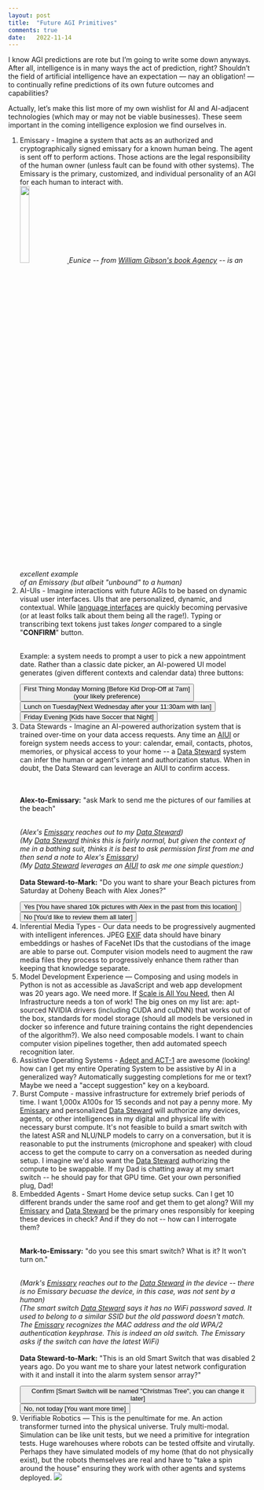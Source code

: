 ```yaml
---
layout: post
title:  "Future AGI Primitives"
comments: true
date:   2022-11-14
---
```


I know AGI predictions are rote but I’m going to write some down anyways. After all, intelligence is in many ways the act of prediction, right? Shouldn’t the field of artificial intelligence have an expectation — nay an obligation! — to continually refine predictions of its own future outcomes and capabilities?

Actually, let’s make this list more of my own wishlist for AI and AI-adjacent technologies (which may or may not be viable businesses). These seem important in the coming intelligence explosion we find ourselves in.

<ol class="alist">

<li><span id="Emissary" class="em">Emissary</span> - Imagine a system that acts as an authorized and cryptographically signed emissary for a known human being. The agent is sent off to perform actions. Those actions are the legal responsibility of the human owner (unless fault can be found with other systems). The Emissary is the primary, customized, and individual personality of an AGI for each human to interact with.

<div class="example center">
<a href="https://www.amazon.com/Agency-William-Gibson/dp/110198693X">
<img src="https://m.media-amazon.com/images/I/41vnz9typ+L._SY344_BO1,204,203,200_.jpg" width="20%"/>
</a>
<i><span class="ems">Eunice -- from <a href="https://www.amazon.com/Agency-William-Gibson/dp/110198693X">William Gibson's book Agency</a> -- is an excellent example<br/> of an Emissary (but albeit "unbound" to a human)</span></i>
</div>

</li>

<li><span id="AIUI" class="em">AI-UIs</span> - Imagine interactions with future AGIs to be based on dynamic visual user interfaces. UIs that are personalized, dynamic, and contextual. While <a href="https://twitter.com/sama/status/1515766238751834114">language interfaces</a> are quickly becoming pervasive (or at least folks talk about them being all the rage!). Typing or transcribing text tokens just takes <i>longer</i> compared to a single "<b>CONFIRM</b>" button. <br/><br/>

Example: a system needs to prompt a user to pick a new appointment date. Rather than a classic date picker, an AI-powered UI model generates (given different contexts and calendar data) three buttons: 
<div class="example center">
<button>First Thing Monday Morning <span class="subtitle">[Before Kid Drop-Off at 7am]<br/>
<span class="preference">(your likely preference)</span></span></button><br/>
<button>Lunch on Tuesday<span class="subtitle">[Next Wednesday after your 11:30am with Ian]</span></button><br/>
<button>Friday Evening <span class="subtitle">[Kids have Soccer that Night]</span></button>
</div>
</li>

<li><span id="DataSteward" class="em">Data Stewards</span> - Imagine an AI-powered authorization system that is trained over-time on your data access requests. Any time an <a href="#AIUI" class="ems">AIUI</a> or foreign system needs access to your: calendar, email, contacts, photos, memories, or physical access to your home -- a <a class="ems" href="#DataSteward">Data Steward</a> system can infer the human or agent's intent and authorization status. When in doubt, the Data Steward can leverage an <span class="ems">AIUI</span> to confirm access.

<!-- example permission -->
<br/><br/>
<b class="ems">Alex-to-Emissary:</b> "ask Mark to send me the pictures of our families at the beach"<br/><br/>

<i>(Alex's <a href="#Emissary" class="ems">Emissary</a> reaches out to my <a href="#DataSteward" class="ems">Data Steward</a>)</i><br/>
<i>(My <a href="#DataSteward" class="ems">Data Steward</a> thinks this is fairly normal, but given the context of me in a bathing suit, thinks it is best to ask permission first from me and then send a note to Alex's <a href="#Emissary" class="ems">Emissary</a>)</i><br/>
<i>(My <a href="#DataSteward" class="ems">Data Steward</a> leverages an <a href="#AIUI" class="ems">AIUI</a> to ask me one simple question:)</i><br/>
<br/>
<b class="ems">Data Steward-to-Mark:</b> "Do you want to share your Beach pictures from Saturday at Doheny Beach with Alex Jones?"<br/>

<div class="example center">
<button class="yes">Yes <span class="subtitle">[You have shared 10k pictures with Alex in the past from this location]</span></button><br/>
<button class="no">No <span class="subtitle">[You'd like to review them all later]</span></button><br/>
</div>

</li>


<!-- Media Types -->
<li><span class="em">Inferential Media Types</span> - Our data needs to be progressively augmented with intelligent inferences. JPEG <a href="https://en.wikipedia.org/wiki/Exif">EXIF</a> data should have binary embeddings or hashes of FaceNet IDs that the custodians of the image are able to parse out. Computer vision models need to augment the raw media files they process to progressively enhance them rather than keeping that knowledge separate. 
<!-- Model Experience -->
<li><span class="em">Model Development Experience</span> — Composing and using models in Python is not as accessible as JavaScript and web app development was 20 years ago. We need more. If <a href="http://theinsideview.ai/ethan">Scale is All You Need</a>, then AI Infrastructure needs a ton of work! The big ones on my list are: apt-sourced NVIDIA drivers (including CUDA and cuDNN) that works out of the box, standards for model storage (should all models be versioned in docker so inference and future training contains the right dependencies of the algorithm?). We also need composable models. I want to chain computer vision pipelines together, then add automated speech recognition later.
</li>
<!-- AOSes -->
<li><span class="em">Assistive Operating Systems</span> - <a href="https://www.adept.ai/act">Adept and ACT-1</a> are awesome (looking! how can I get my entire Operating System to be assistive by AI in a generalized way? Automatically suggesting completions for me or text? Maybe we need a "accept suggestion" key on a keyboard.

<!-- Burst Computer -->
<li><span class="em">Burst Compute</span> - massive infrastructure for extremely brief periods of time. I want 1,000x A100s for 15 seconds and not pay a penny more. My <a href="#Emissary" class="ems">Emissary</a> and personalized <a href="#DataSteward" class="ems">Data Steward</a> will authorize any devices, agents, or other intelligences in my digital and physical life with necessary burst compute. It's not feasible to build a smart switch with the latest ASR and NLU/NLP models to carry on a conversation, but it is reasonable to put the instruments (microphone and speaker) with cloud access to get the compute to carry on a conversation as needed during setup. I imagine we'd also want the <a href="#DataSteward" class="ems">Data Steward</a> authorizing the compute to be swappable. If my Dad is chatting away at my smart switch -- he should pay for that GPU time. Get your own personified plug, Dad!
</li>

<!-- Embedded Agents -->
<li><span class="em">Embedded Agents</span> - Smart Home device setup sucks. Can I get 10 different brands under the same roof and get them to get along? Will my <a href="#Emissary">Emissary</a> and <a href="#DataSteward">Data Steward</a> be the primary ones responsibly for keeping these devices in check? And if they do not -- how can I interrogate them? <br/><br/>

<!-- example wifi connect -->
<b class="ems">Mark-to-Emissary:</b> "do you see this smart switch? What is it? It won't turn on."<br/><br/>

<i>(Mark's <a href="#Emissary" class="ems">Emissary</a> reaches out to the <a href="#DataSteward" class="ems">Data Steward</a> in the device -- there is no Emissary becuase the device, in this case, was not sent by a human)</i><br/>
<i>(The smart switch <a href="#DataSteward" class="ems">Data Steward</a> says it has no WiFi password saved. It used to belong to a similar SSID but the old password doesn't match. The <a href="#Emissary" class="ems">Emissary</a> recognizes the MAC address and the old WPA/2 authentication keyphrase. This is indeed an old switch. The Emissary asks if the switch can have the latest WiFi)</i><br/>
<br/>
<b class="ems">Data Steward-to-Mark:</b> "This is an old Smart Switch that was disabled 2 years ago. Do you want me to share your latest network configuration with it and install it into the alarm system sensor array?"<br/>

<div class="example center">
<button class="yes">Confirm <span class="subtitle">[Smart Switch will be named "Christmas Tree", you can change it later]</span></button><br/>
<button class="">No, not today <span class="subtitle">[You want more time]</span></button><br/>
</div>

</li>
<li><span class="em">Verifiable Robotics</span> — This is the penultimate for me. An action transformer turned into the physical universe. Truly multi-modal. Simulation can be like unit tests, but we need a primitive for integration tests. Huge warehouses where robots can be tested offsite and virutally. Perhaps they have simulated models of my home (that do not physically exist), but the robots themselves are real and have to "take a spin around the house" ensuring they work with other agents and systems deployed. 
<img src="/img/DALL·E 2022-11-14 23.17.05 - a classroom full of robots each learning how to walk, with a human instructor cheering them on, photograph, ultra-realistic, 35mm, DSLR, TIME photogra.png" />
</li>